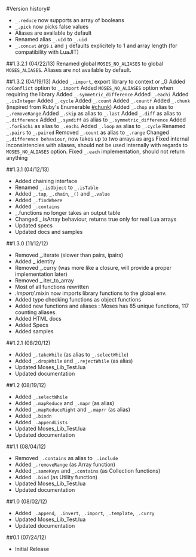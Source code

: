 #Version history#

* `_.reduce` now supports an array of booleans
* `_.pick` now picks false values
* Aliases are available by default
* Renamed alias `_.uId` to `_.uid` 
* `_.concat` args `i` and `j` defaults explicitely to 1 and array length (for compatibility with LuaJIT)

##1.3.2.1 (04/22/13)
Renamed global `MOSES_NO_ALIASES` to global `MOSES_ALIASES`. Aliases are not available by default.

##1.3.2 (04/19/13)
Added `_.import`, export library to context or _G
Added `noConflict` option to `_.import`
Added `MOSES_NO_ALIASES` option when requiring the library
Added `_.symmetric_difference`
Added `_.eachi`
Added  `_.isInteger`
Added `_.cycle`
Added `_.count`
Added `_.countf`
Added `_.chunk` (inspired from Ruby's Enumerable [#chunk](http://ruby-doc.org/core-2.0/Enumerable.html#method-i-chunk))
Added  `_.chop` as alias to `_.removeRange`
Added  `_.skip` as alias to `_.last`
Added  `_.diff` as alias to `_.difference`
Added  `_.symdiff` as alias to `_.symmetric_difference`
Added `_.forEachi` as alias to `_.eachi`
Added `_.loop` as alias to `_.cycle`
Renamed `_.pairs` to `_.paired`
Removed `_.count` as alias to `_.range`
Changed `_.difference behaviour`, now takes up to two arrays as args
Fixed internal inconsistencies with aliases, should not be used internally with regards to `MOSES_NO_ALIASES` option.
Fixed `_.each` implementation, should not return anything

##1.3.1 (04/12/13)
* Added chaining interface
* Renamed `_.isObject` to `_.isTable`
* Added `_.tap`, `_.chain`, `_()` and `_.value`
* Added `_.findWhere`
* Added `_.contains`
* _.functions no longer takes an output table
* Changed _.isArray behaviour, returns true only for real Lua arrays
* Updated specs
* Updated docs and samples

##1.3.0 (11/12/12)
* Removed _.iterate (slower than pairs, ipairs)
* Added _.identity
* Removed _.curry (was more like a closure, will provide a proper implementation later)
* Removed _.iter_to_array
* Most of all functions rewritten
* _.import/_.mixin now imports library functions to the global env.
* Added type checking functions as object functions
* Added new functions and aliases : Moses has 85 unique functions, 117 counting aliases.
* Added HTML docs
* Added Specs
* Added samples

##1.2.1 (08/20/12)
* Added `_.takeWhile` (as alias to `_.selectWhile`)
* Added `_.dropWhile` and `_.rejectWhile` (as alias)
* Updated Moses_Lib_Test.lua
* Updated documentation

##1.2 (08/19/12)
* Added `_.selectWhile`
* Added `_.mapReduce` and `_.mapr` (as alias)
* Added `_.mapReduceRight` and `_.maprr` (as alias)
* Added `_.bindn`
* Added `_.appendLists`
* Updated Moses_Lib_Test.lua
* Updated documentation

##1.1 (08/04/12)
* Removed `_.contains` as alias to `_.include`
* Added `_.removeRange` (as Array function)
* Added `_.sameKeys` and `_.contains` (as Collection functions)
* Added `_.bind` (as Utility function)
* Updated Moses_Lib_Test.lua
* Updated documentation

##1.0 (08/02/12)
* Added `_.append`, `_.invert`, `_.import`, `_.template`, `_.curry`
* Updated Moses_Lib_Test.lua
* Updated documentation

##0.1 (07/24/12)
* Initial Release
